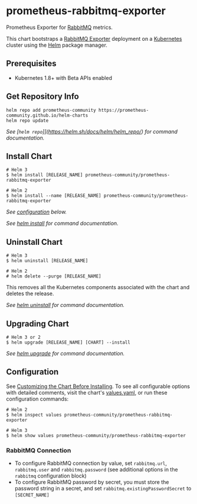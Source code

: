 # prometheus-rabbitmq-exporter

Prometheus Exporter for [RabbitMQ](https://www.rabbitmq.com/) metrics.

This chart bootstraps a [RabbitMQ Exporter](https://github.com/kbudde/rabbitmq_exporter) deployment on a [Kubernetes](http://kubernetes.io) cluster using the [Helm](https://helm.sh) package manager.

## Prerequisites

- Kubernetes 1.8+ with Beta APIs enabled

## Get Repository Info

```console
helm repo add prometheus-community https://prometheus-community.github.io/helm-charts
helm repo update
```

_See [`helm repo`]](https://helm.sh/docs/helm/helm_repo/) for command documentation._

## Install Chart

```console
# Helm 3
$ helm install [RELEASE_NAME] prometheus-community/prometheus-rabbitmq-exporter

# Helm 2
$ helm install --name [RELEASE_NAME] prometheus-community/prometheus-rabbitmq-exporter
```

_See [configuration](#configuration) below._

_See [helm install](https://helm.sh/docs/helm/helm_install/) for command documentation._

## Uninstall Chart

```console
# Helm 3
$ helm uninstall [RELEASE_NAME]

# Helm 2
# helm delete --purge [RELEASE_NAME]
```

This removes all the Kubernetes components associated with the chart and deletes the release.

_See [helm uninstall](https://helm.sh/docs/helm/helm_uninstall/) for command documentation._

## Upgrading Chart

```console
# Helm 3 or 2
$ helm upgrade [RELEASE_NAME] [CHART] --install
```

_See [helm upgrade](https://helm.sh/docs/helm/helm_upgrade/) for command documentation._

## Configuration

See [Customizing the Chart Before Installing](https://helm.sh/docs/intro/using_helm/#customizing-the-chart-before-installing). To see all configurable options with detailed comments, visit the chart's [values.yaml](./values.yaml), or run these configuration commands:

```console
# Helm 2
$ helm inspect values prometheus-community/prometheus-rabbitmq-exporter

# Helm 3
$ helm show values prometheus-community/prometheus-rabbitmq-exporter
```

### RabbitMQ Connection

- To configure RabbitMQ connection by value, set `rabbitmq.url`, `rabbitmq.user` and `rabbitmq.password` (see additional options in the `rabbitmq` configuration block)
- To configure RabbitMQ password by secret, you must store the password string in a secret, and set `rabbitmq.existingPasswordSecret` to `[SECRET_NAME]`
